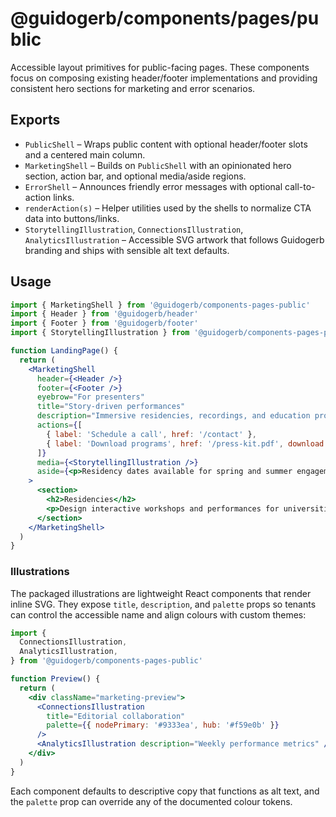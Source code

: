 # @guidogerb/components/pages/public

Accessible layout primitives for public-facing pages. These components focus on
composing existing header/footer implementations and providing consistent hero
sections for marketing and error scenarios.

## Exports

- `PublicShell` – Wraps public content with optional header/footer slots and a
  centered main column.
- `MarketingShell` – Builds on `PublicShell` with an opinionated hero section,
  action bar, and optional media/aside regions.
- `ErrorShell` – Announces friendly error messages with optional call-to-action
  links.
- `renderAction(s)` – Helper utilities used by the shells to normalize CTA data
  into buttons/links.
- `StorytellingIllustration`, `ConnectionsIllustration`,
  `AnalyticsIllustration` – Accessible SVG artwork that follows Guidogerb
  branding and ships with sensible alt text defaults.

## Usage

```jsx
import { MarketingShell } from '@guidogerb/components-pages-public'
import { Header } from '@guidogerb/header'
import { Footer } from '@guidogerb/footer'
import { StorytellingIllustration } from '@guidogerb/components-pages-public'

function LandingPage() {
  return (
    <MarketingShell
      header={<Header />}
      footer={<Footer />}
      eyebrow="For presenters"
      title="Story-driven performances"
      description="Immersive residencies, recordings, and education programs tailored to your community."
      actions={[
        { label: 'Schedule a call', href: '/contact' },
        { label: 'Download programs', href: '/press-kit.pdf', download: true },
      ]}
      media={<StorytellingIllustration />}
      aside={<p>Residency dates available for spring and summer engagements.</p>}
    >
      <section>
        <h2>Residencies</h2>
        <p>Design interactive workshops and performances for universities or festivals.</p>
      </section>
    </MarketingShell>
  )
}
```

### Illustrations

The packaged illustrations are lightweight React components that render inline
SVG. They expose `title`, `description`, and `palette` props so tenants can
control the accessible name and align colours with custom themes:

```jsx
import {
  ConnectionsIllustration,
  AnalyticsIllustration,
} from '@guidogerb/components-pages-public'

function Preview() {
  return (
    <div className="marketing-preview">
      <ConnectionsIllustration
        title="Editorial collaboration"
        palette={{ nodePrimary: '#9333ea', hub: '#f59e0b' }}
      />
      <AnalyticsIllustration description="Weekly performance metrics" />
    </div>
  )
}
```

Each component defaults to descriptive copy that functions as alt text, and the
`palette` prop can override any of the documented colour tokens.
